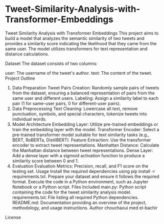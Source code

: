 # Tweet-Similarity-Analysis-with-Transformer-Embeddings
Tweet Similarity Analysis with Transformer Embeddings
This project aims to build a model that analyzes the semantic similarity of two tweets and provides a similarity score indicating the likelihood that they came from the same user. The model utilizes transformers for text representation and distance calculations.

Dataset
The dataset consists of two columns:

user: The username of the tweet's author.
text: The content of the tweet.
Project Outline
1. Data Preparation
Tweet Pairs Creation: Randomly sample pairs of tweets from the dataset, ensuring a balanced representation of pairs from the same user and different users.
Labeling: Assign a similarity label to each pair (1 for same-user pairs, 0 for different-user pairs).
2. Data Preprocessing
Text Cleaning: Lowercase all text, remove punctuation, symbols, and special characters, tokenize tweets into individual words.
3. Model Architecture
Embedding Layer: Utilize pre-trained embeddings or train the embedding layer with the model.
Transformer Encoder: Select a pre-trained transformer model suitable for text similarity tasks (e.g., BERT, RoBERTa, DistilBERT).
Feature Extraction: Use the transformer encoder to extract tweet representations.
Manhattan Distance: Calculate the Manhattan distance between tweet representations.
Dense Layer: Add a dense layer with a sigmoid activation function to produce a similarity score between 0 and 1.
4. Evaluation
Evaluation Metrics: Precision, recall, and F1 score on the testing set.
Usage
Install the required dependencies using pip install -r requirements.txt.
Prepare your dataset and ensure it follows the required format.
Execute the code in a Python environment, such as Jupyter Notebook or a Python script.
Files Included
main.py: Python script containing the code for the tweet similarity analysis model.
requirements.txt: File listing all required Python dependencies.
README.md: Documentation providing an overview of the project, methodology, and usage instructions.
Author
chouchaoui med el-bachir

License
